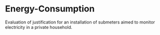 # Energy-Consumption
Evaluation of justification for an installation of submeters aimed to monitor electricity in a private household.
